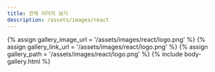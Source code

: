 ```yaml
---
title: 전체 이미지 보기
description: /assets/images/react
---
```




{% assign gallery_image_url = '/assets/images/react/logo.png' %}
{% assign gallery_link_url = '/assets/images/react/logo.png' %}
{% assign gallery_path = '/assets/images/react/logo.png' %}
{% include body-gallery.html %}
